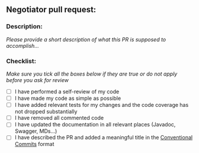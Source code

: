 ## Negotiator pull request:

### Description:

_Please provide a short description of what this PR is supposed to accomplish..._

### Checklist:

_Make sure you tick all the boxes below if they are true or do not apply before you ask for review_

- [ ] I have performed a self-review of my code
- [ ] I have made my code as simple as possible
- [ ] I have added relevant tests for my changes and the code coverage has not dropped substantially
- [ ] I have removed all commented code
- [ ] I have updated the documentation in all relevant places (Javadoc, Swagger, MDs...)
- [ ] I have described the PR and added a meaningful title in the [Conventional Commits](https://www.conventionalcommits.org/en/v1.0.0/) format

